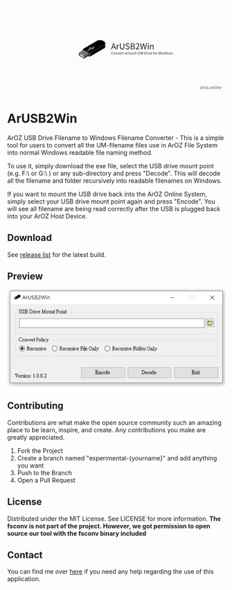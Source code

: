 ![](Resources/banner.png)
# ArUSB2Win

ArOZ USB Drive Filename to Windows Filename Converter - 
This is a simple tool for users to convert all the UM-filename files use in ArOZ File System into normal Windows readable file naming method.

To use it, simply download the exe file, select the USB drive mount point (e.g. F:\ or G:\ ) or any sub-directory and press "Decode". 
This will decode all the filename and folder recursively into readable filenames on Windows.

If you want to mount the USB drive back into the ArOZ Online System, simply select your USB drive mount point again and press "Encode".
You will see all filename are being read correctly after the USB is plugged back into your ArOZ Host Device.

## Download
See [release list](https://github.com/tobychui/ArUSB2Win/releases) for the latest build.
## Preview
![](Resources/ui.png)

## Contributing
Contributions are what make the open source community such an amazing place to be learn, inspire, and create. Any contributions you make are greatly appreciated.

1. Fork the Project
2. Create a branch named "experimental-{yourname}" and add anything you want
3. Push to the Branch
4. Open a Pull Request


## License
Distributed under the MIT License. See LICENSE for more information.
**The fsconv is not part of the project. However, we got permission to open source our tool with the fsconv binary included**

## Contact
You can find me over [here](https://www.facebook.com/ImusLaboratory/) if you need any help regarding the use of this application.
